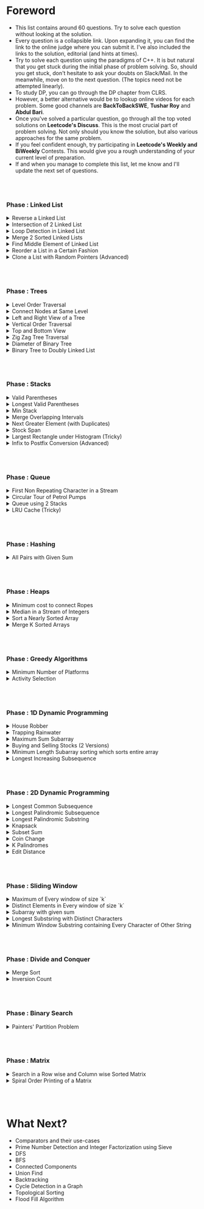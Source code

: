 # Foreword
* This list contains around 60 questions. Try to solve each question without looking at the solution. 
* Every question is a collapsible link. Upon expanding it, you can find the link to the online judge where you can submit it. I've also included the links to the solution, editorial (and hints at times).
* Try to solve each question using the paradigms of C++. It is but natural that you get stuck during the initial phase of problem solving. So, should you get stuck, don't hesitate to ask your doubts on Slack/Mail. In the meanwhile, move on to the next question. (The topics need not be attempted linearly).
* To study DP, you can go through the DP chapter from CLRS.
* However, a better alternative would be to lookup online videos for each problem. Some good channels are **BackToBackSWE**, **Tushar Roy** and **Abdul Bari**. 
* Once you've solved a particular question, go through all the top voted solutions on **Leetcode's Discuss**. This is the most crucial part of problem solving. Not only should you know the solution, but also various approaches for the same problem.
* If you feel confident enough, try participating in **Leetcode's Weekly and BiWeekly** Contests. This would give you a rough understanding of your current level of preparation.
* If and when you manage to complete this list, let me know and I'll update the next set of questions.

<br></br>

### Phase  : Linked List

<details>
	<summary>Reverse a Linked List</summary>

* [Question Link](https://leetcode.com/problems/reverse-linked-list/)   
* First try to solve the recursive version, then attempt the iterative version.   
* Make sure that the time complexity of the recursive version is **O(n)** rather than **O(n^2)**. This is very crucial
* [Analysis](https://leetcode.com/problems/reverse-linked-list/discuss/254618/C%2B%2BJavaScript-Detailed-Explanation-Recursive-and-Iterative)   

</details>


<details>
	<summary>Intersection of 2 Linked List</summary>

* [Question Link](https://leetcode.com/problems/intersection-of-two-linked-lists/)   
* One approach is to calculate the length, and then traverse the bigger list until the lengths becomes equal. Then traverse them parallelly until you find the intersection point.   
* The other solution uses a HashMap. (Should you hash pointers or the data?)   
* [Length Based Solution](https://github.com/Just-A-Visitor/Algorithmic-Pseudocode/blob/master/LeetCode%20Non-Contest%20Solutions/%23160%20Intersection%20of%202%20Linked%20Lists/Difference%20in%20Length%20Approach.cpp) 
* [HashMap Based Solution](
  https://github.com/Just-A-Visitor/Algorithmic-Pseudocode/blob/master/LeetCode%20Non-Contest%20Solutions/%23160%20Intersection%20of%202%20Linked%20Lists/Hashing%20Based%20Approach.cpp)
* [Analysis 1](https://leetcode.com/problems/intersection-of-two-linked-lists/discuss/49785/Java-solution-without-knowing-the-difference-in-len!) (Tricky)   
* [Analysis 2](https://leetcode.com/problems/intersection-of-two-linked-lists/discuss/49800/recommend-for-beginnersclean-C%2B%2B-implementation-with-detailed-explaination) (Detailed)   

</details> 


<details>
    <summary>Loop Detection in Linked List</summary>

* [Question Link](https://leetcode.com/problems/linked-list-cycle/)
* One approach is to use **Slow and Fast Pointers**
* The second approach is to use **Hashing** (Should you Hash Pointers or Data?)
* [Slow and Fast Pointers Solution](https://github.com/Just-A-Visitor/Algorithmic-Pseudocode/blob/master/LeetCode%20Non-Contest%20Solutions/%23141%20Loop%20Detection%20in%20Linked%20List/Walker%20%26%20Runner%20Approach.cpp)
* Try to code the Hashing based approach by yourself. (It's very trivial)
* There's a more elegant approach to this question (which destroys the original list). It uses the concept of iterative reversal of a linked list. Can you come up with that approach.
* [Iterative Reversal Approrach](https://github.com/Just-A-Visitor/Algorithmic-Pseudocode/blob/master/LeetCode%20Non-Contest%20Solutions/%23141%20Loop%20Detection%20in%20Linked%20List/Reversal%20Approach.cpp)

</details>   


<details>
	<summary>Merge 2 Sorted Linked Lists</summary>

* [Question Link](https://practice.geeksforgeeks.org/problems/merge-two-sorted-linked-lists/1)  
* Start out with the recursive approach and build the iterative approach on top of it.
* A great use case of Recursion. The recursive code is very concise.
* Recall that we discussed **Tail Recursion** in one of the lectures. Use the fact that the above recursive code is a Tail Recursion to easily convert it into an iterative procedure.
* [Analysis and Solution](https://www.geeksforgeeks.org/merge-two-sorted-linked-lists/)

</details>


<details>
	<summary>Find Middle Element of Linked List</summary>

* [Question Link](https://practice.geeksforgeeks.org/problems/finding-middle-element-in-a-linked-list/1)
* [Analysis and Solution](https://www.geeksforgeeks.org/write-a-c-function-to-print-the-middle-of-the-linked-list/)

</details>


<details>
	<summary>Reorder a List in a Certain Fashion</summary>

* [Question Link](https://practice.geeksforgeeks.org/problems/reorder-list/1)
* An excellent question to test several concepts of Linked Lists. 
* **Hint** :: Find the middle element, split the list, reverse the second half, and then perform alternate merging,
* [Analysis and Solution](https://www.geeksforgeeks.org/rearrange-a-given-linked-list-in-place/)

</details>

<details>
	<summary>Clone a List with Random Pointers (Advanced)</summary>

* [Question Link](https://practice.geeksforgeeks.org/problems/binary-tree-to-dll/1)
* [Analysis and Solution 1](https://leetcode.com/problems/copy-list-with-random-pointer/discuss/258935/Detailed-Explanation-with-Pictures-C%2B%2BJavaScript)
* [Analysis and Solution 2](https://leetcode.com/problems/copy-list-with-random-pointer/discuss/259563/Detailed-Explanation-Constant-Space-C%2B%2BJavaScript)  

</details>   

<br></br>

### Phase  : Trees

<details>
	<summary>Level Order Traversal</summary>

* Probably the most import concept in Trees. 
* There are a couple of versions : 
  * **Basic Level Order Traversal**
  * **Level Order Traversal in a Line by Line Fashion** (Using 2 Queues)
  * **Level Order Traversal in a Line by Line Fashion** (Using 1 Queue and 1 Marker)
  * **Level Order Traversal in a Line by Line Fashion** (Using 1 Queue and No Marker

* [Pseudocodes for all 4 Cases](https://github.com/Just-A-Visitor/Algorithmic-Pseudocode/tree/master/Pseudocode/Trees/Level%20Order%20Traversal)
* [Question Link 1](https://practice.geeksforgeeks.org/problems/level-order-traversal/1)
* [Analysis 1](https://www.geeksforgeeks.org/level-order-tree-traversal/)
* [Question Link 2](https://practice.geeksforgeeks.org/problems/level-order-traversal-line-by-line/1)
* [Analysis 2](https://www.geeksforgeeks.org/print-level-order-traversal-line-line/)

</details>


<details>
	<summary>Connect Nodes at Same Level</summary>

* This is a classic example of how **Recursion** and **Level Order Traversal** are useful.
* **Code**
  * [Recursive Version for Complete Binary Trees](https://github.com/Just-A-Visitor/Algorithmic-Pseudocode/blob/master/LeetCode%20Non-Contest%20Solutions/%23116%20Populating%20Next%20Pointers/Firsr%20Draft%20(Complete%20Binary%20Trees).cpp)
  * [Recursive Version for All Kinds of Binary Trees](https://github.com/Just-A-Visitor/Algorithmic-Pseudocode/blob/master/LeetCode%20Non-Contest%20Solutions/%23116%20Populating%20Next%20Pointers/First%20Draft%20(All%20Trees).cpp)
  * [Level Order Traversal with Marker for all Binary Trees](https://github.com/Just-A-Visitor/Algorithmic-Pseudocode/blob/master/LeetCode%20Non-Contest%20Solutions/%23116%20Populating%20Next%20Pointers/Level%20Order%20Traversal%20(With%20Markers).cpp)
  * [A Bit of Recursion +  A Bit of Iteration - All Trees](https://github.com/Just-A-Visitor/Algorithmic-Pseudocode/blob/master/LeetCode%20Non-Contest%20Solutions/%23116%20Populating%20Next%20Pointers/Second%20Draft%20(All%20Trees)%20(Less%20Recursion).cpp)
  * [Iterative O(1) space for all Binary Trees](https://github.com/Just-A-Visitor/Algorithmic-Pseudocode/blob/master/LeetCode%20Non-Contest%20Solutions/%23116%20Populating%20Next%20Pointers/O(1)%20Space%20Complexity%20(All%20Trees).cpp)

* [Analysis](https://www.geeksforgeeks.org/connect-nodes-at-same-level/)

</details>


<details>
	<summary>Left and Right View of a Tree</summary>

* [Question Link for Left View](https://practice.geeksforgeeks.org/problems/left-view-of-binary-tree/1)   
* [Question Link for Right View](https://practice.geeksforgeeks.org/problems/right-view-of-binary-tree/1)
* [Analysis for Left View](https://www.geeksforgeeks.org/print-left-view-binary-tree/)
* [Analysis for Right View](https://www.geeksforgeeks.org/print-right-view-binary-tree-2/)

</details>


<details>
	<summary>Vertical Order Traversal</summary>

* [Question Link](https://practice.geeksforgeeks.org/problems/print-a-binary-tree-in-vertical-order/1)   
* [Pseudocode](https://github.com/Just-A-Visitor/Algorithmic-Pseudocode/blob/master/Pseudocode/Trees/Vertical%20Order%20Traversal/Vertical%20Order%20Traversal.pdf)
* [Analysis and Solution](https://www.geeksforgeeks.org/print-a-binary-tree-in-vertical-order-set-3-using-level-order-traversal/)

</details>


<details>
	<summary>Top and Bottom View</summary>

* [Question Link for Top View](https://practice.geeksforgeeks.org/problems/top-view-of-binary-tree/1)
* [Question Link for Bottom View](https://practice.geeksforgeeks.org/problems/bottom-view-of-binary-tree/1)
* It's trivial if you've already solved **Vertical Order Traversal**. 
* **Hint** : During Vertical Order Traversal, the first element of each level would be visible in the Top View. (Similarly, the last element of each element would be visible in the bottom view).
* [Analysis for Top View](https://www.geeksforgeeks.org/print-nodes-top-view-binary-tree/)
* [Analysis for Bottom View](https://www.geeksforgeeks.org/bottom-view-binary-tree/)

</details>


<details>
	<summary>Zig Zag Tree Traversal</summary>

* [Question Link](https://practice.geeksforgeeks.org/problems/zigzag-tree-traversal/1)   
* A perfect application of Data Structures.
* [Pseudocode](https://github.com/Just-A-Visitor/Algorithmic-Pseudocode/blob/master/Pseudocode/Trees/Zig%20Zag%20Tree%20Traversal/Zig%20Zag%20Traversal.pdf)
* [Analysis](https://www.geeksforgeeks.org/zigzag-tree-traversal/)

</details>


<details>
	<summary>Diameter of Binary Tree</summary>

* [Question Link](https://leetcode.com/problems/diameter-of-binary-tree/)
* A different dimension of Recursion. Ensure that the time complexity is **O(n)**
* [Analysis and Solution]

</details>


<details>
	<summary>Binary Tree to Doubly Linked List</summary>

* [Question Link](https://practice.geeksforgeeks.org/problems/binary-tree-to-dll/1)
* A great use case of Recursion
* [Solution](https://github.com/Just-A-Visitor/Algorithmic-Pseudocode/blob/master/GeekForGeeks/Binary%20Tree%20to%20DLL/Modified%20InOrder.cpp)
* [Analysis](https://www.geeksforgeeks.org/convert-given-binary-tree-doubly-linked-list-set-3/)

</details>   

<br></br>

### Phase  : Stacks

<details>
	<summary>Valid Parentheses</summary>

* [Question Link](https://leetcode.com/problems/valid-parentheses/) 
* A classical question which involves the use of stack. Just follow the steps that we discussed. It's simple to code
* [Analysis and Solution](https://leetcode.com/problems/valid-parentheses/discuss/9222/My-0ms-c%2B%2B-solution-using-stack)

</details>


<details>
    	<summary>Longest Valid Parentheses</summary>
*  [Question Link](https://leetcode.com/problems/longest-valid-parentheses/)
* The core concept is the same as **Valid Parentheses**
* [DP Solution](https://github.com/Just-A-Visitor/Algorithmic-Pseudocode/blob/master/LeetCode%20Non-Contest%20Solutions/%2332%20Longest%20Valid%20Parentheses/DP%20Approach.cpp) (Messy)
* [Stack Solution](https://github.com/Just-A-Visitor/Algorithmic-Pseudocode/blob/master/LeetCode%20Non-Contest%20Solutions/%2332%20Longest%20Valid%20Parentheses/Stack%20Based%20Approach.cpp) (Clever but prone to mistakes)
* [Stack Solution and Analysis](https://www.geeksforgeeks.org/length-of-the-longest-valid-substring/) (Concise and Clear)

</details>

<details>
	<summary>Min Stack</summary>
* [Question Link](https://leetcode.com/problems/min-stack/)
* [Solution](https://github.com/Just-A-Visitor/Algorithmic-Pseudocode/blob/master/LeetCode%20Non-Contest%20Solutions/%23155%20Stack%20to%20Implement%20getMin/Auxillary%20Stack.cpp)

</details>


<details>
	<summary>Merge Overlapping Intervals</summary>

* [Question Link](https://leetcode.com/problems/merge-intervals/)
* [Solution](https://leetcode.com/problems/merge-intervals/discuss/21242/C%2B%2B-10-line-solution.-easing-understanding)
* This question has a couple of different approaches, including **stacks**, **vectors**, etc. Make sure to go through the top voted solutions on **Discuss** for understanding the various approaches.

</details>


<details>
	<summary>Next Greater Element (with Duplicates)</summary>

* [Question Link](https://leetcode.com/problems/next-greater-element-i/)
* [Solution](https://leetcode.com/problems/next-greater-element-i/discuss/97613/C%2B%2B-stack-%2B-unordered_map)
* **Analysis** --- Go through Top Voted Solutions on Discuss.

</details>


<details>
	<summary>Stock Span</summary>

* [Question Link](https://leetcode.com/problems/online-stock-span/)
* [Analysis and Solution]()https://leetcode.com/problems/online-stock-span/discuss/168366/Simple-C%2B%2B-solution-with-stack-O(n)-with-explanation

</details>


<details>
	<summary>Largest Rectangle under Histogram (Tricky)</summary>

* [Question Link]()
* [Analysis](https://github.com/Just-A-Visitor/Algorithmic-Pseudocode/tree/master/LeetCode%20Non-Contest%20Solutions/%2384%20Largest%20Rectangle%20Under%20the%20Skyline)
* [Modified Stock Span Solution](https://github.com/Just-A-Visitor/Algorithmic-Pseudocode/blob/master/LeetCode%20Non-Contest%20Solutions/%2384%20Largest%20Rectangle%20Under%20the%20Skyline/Modified%20Stock%20Span.cpp)
* [Naive DP Solution](https://github.com/Just-A-Visitor/Algorithmic-Pseudocode/blob/master/LeetCode%20Non-Contest%20Solutions/%2384%20Largest%20Rectangle%20Under%20the%20Skyline/Naive_dp.cpp)
* [The Optimal and Clean Solution](https://github.com/Just-A-Visitor/Algorithmic-Pseudocode/blob/master/LeetCode%20Non-Contest%20Solutions/%2384%20Largest%20Rectangle%20Under%20the%20Skyline/Single%20Traversal%20and%201%20Stack.cpp)

</details>


<details>
	<summary>Infix to Postfix Conversion (Advanced)</summary>

* [Question Link](https://practice.geeksforgeeks.org/problems/infix-to-postfix/0)
* [Analysis and Solution](https://www.geeksforgeeks.org/stack-set-2-infix-to-postfix/)

</details>

<br></br>

### Phase  : Queue

<details>
	<summary>First Non Repeating Character in a Stream</summary>

* [Question Link](https://practice.geeksforgeeks.org/problems/first-non-repeating-character-in-a-stream/0)   
* [Analysis and Solution](https://practice.geeksforgeeks.org/problems/first-non-repeating-character-in-a-stream/0)

</details>


<details>
	<summary>Circular Tour of Petrol Pumps</summary>

* [Question Link](https://leetcode.com/problems/gas-station/)
* [Analysis](https://github.com/Just-A-Visitor/Algorithmic-Pseudocode/tree/master/LeetCode%20Non-Contest%20Solutions/%23134%20Circular%20Tour%20of%20Petrol%20Pumps)
* [Queue Based Solution with Extra Space](https://github.com/Just-A-Visitor/Algorithmic-Pseudocode/blob/master/LeetCode%20Non-Contest%20Solutions/%23134%20Circular%20Tour%20of%20Petrol%20Pumps/Queue%20%5BO(n)%20Space%5D.cpp)
* [Queue Based Solution with Constant Space](https://github.com/Just-A-Visitor/Algorithmic-Pseudocode/blob/master/LeetCode%20Non-Contest%20Solutions/%23134%20Circular%20Tour%20of%20Petrol%20Pumps/Queue%20%5BO(1)%20Space%5D.cpp)
* [A Clever Approach using Queues](https://github.com/Just-A-Visitor/Algorithmic-Pseudocode/blob/master/LeetCode%20Non-Contest%20Solutions/%23134%20Circular%20Tour%20of%20Petrol%20Pumps/Concatenation%20Approach%20%5BClean%5D.cpp)
* The Discuss Section has pretty good alternatives. Please go through them once.

</details>


<details>
	<summary>Queue using 2 Stacks</summary>

* [Question Link](https://leetcode.com/problems/implement-queue-using-stacks/)
* [Solution](https://github.com/Just-A-Visitor/Algorithmic-Pseudocode/blob/master/LeetCode%20Non-Contest%20Solutions/%23232%20Queue%20using%202%20stacks/Amortized%20O(1).cpp)
* [Analysis](https://leetcode.com/problems/implement-queue-using-stacks/discuss/?currentPage=1&orderBy=most_votes&query=)

</details>


<details>
	<summary>LRU Cache (Tricky)</summary>

* [Question Link]()(https://leetcode.com/problems/lru-cache/)
* [List and Map Based Solution](https://github.com/Just-A-Visitor/Algorithmic-Pseudocode/blob/master/LeetCode%20Non-Contest%20Solutions/%23146%20LRU%20Cache/List%20and%20Map.cpp)
* [Analysis](https://github.com/Just-A-Visitor/Algorithmic-Pseudocode/tree/master/LeetCode%20Non-Contest%20Solutions/%23146%20LRU%20Cache)

</details>

<br></br>

### Phase  : Hashing

<details>
	<summary>All Pairs with Given Sum</summary>

* [Question Link](https://practice.geeksforgeeks.org/problems/count-pairs-with-given-sum/0)
* [Analysis and Solution](https://www.geeksforgeeks.org/print-all-pairs-with-given-sum/)

</details>

<br></br>


### Phase  : Heaps

<details>
	<summary>Minimum cost to connect Ropes</summary>

* [Question Link](https://practice.geeksforgeeks.org/problems/minimum-cost-of-ropes/0)   
* [Min Heap Solution](https://ide.geeksforgeeks.org/i0gzdVnMIW)

</details>


<details>
	<summary>Median in a Stream of Integers</summary>

* [Question Link](https://leetcode.com/problems/find-median-from-data-stream/)   
* [Analysis and Pseudocode](https://github.com/Just-A-Visitor/Algorithmic-Pseudocode/blob/master/Pseudocode/Heaps/Median%20in%20a%20Stream%20of%20Integers/Median%20in%20Stream.pdf)
* [Solution](https://leetcode.com/problems/find-median-from-data-stream/discuss/74049/Share-my-java-solution-logn-to-insert-O(1)-to-query)

</details>


<details>
	<summary>Sort a Nearly Sorted Array</summary>

* [Question Link](https://practice.geeksforgeeks.org/problems/nearly-sorted-algorithm/0)   
* [Analysis](https://github.com/Just-A-Visitor/Algorithmic-Pseudocode/tree/master/GeekForGeeks/Sort%20A%20Nearly%20Sorted%20Array)
* [Solution](https://github.com/Just-A-Visitor/Algorithmic-Pseudocode/blob/master/GeekForGeeks/Sort%20A%20Nearly%20Sorted%20Array/Heap%20Based%20Approach.cpp)

</details>

<details>
	<summary>Merge K Sorted Arrays</summary>

* [Question Link](https://practice.geeksforgeeks.org/problems/merge-k-sorted-arrays/1)   
* [Pseudocode](https://github.com/Just-A-Visitor/Algorithmic-Pseudocode/blob/master/Pseudocode/Heaps/Merge%20K%20Sorted%20Vectors/Merge_K_Sorted.pdf)
* The editorial on GFG implements *MinHeap* from scratch. Don't go that route. Use STL's implementation to solve the question.

</details>

<br></br>


### Phase  : Greedy Algorithms

<details>
	<summary>Minimum Number of Platforms</summary>

* [Question Link](https://practice.geeksforgeeks.org/problems/minimum-platforms/0)
* [Solution and Editorial](https://www.geeksforgeeks.org/minimum-number-platforms-required-railwaybus-station/)

</details>


<details>
	<summary>Activity Selection</summary>

* [Question Link](https://practice.geeksforgeeks.org/problems/n-meetings-in-one-room/0)
* [Analysis and Solution](https://www.geeksforgeeks.org/activity-selection-problem-greedy-algo-1/)

</details>

<br></br>

### Phase  : 1D Dynamic Programming

<details>
	<summary>House Robber</summary>

* [Question Link](https://leetcode.com/problems/house-robber/)   
* [Solution](https://github.com/Just-A-Visitor/Algorithmic-Pseudocode/blob/master/LeetCode%20Non-Contest%20Solutions/%23198%20House%20Robber/DP%20Approach.cpp)
* **Analysis** ::: Top Voted Solutions on Discuss

</details>


<details>
	<summary>Trapping Rainwater</summary>

* [Question Link](https://practice.geeksforgeeks.org/problem-page.php?pid=281)   
* [Analysis](https://www.geeksforgeeks.org/trapping-rain-water/) (The 2nd solution in the above link is well written)
* [Solution](https://ide.geeksforgeeks.org/ep4EIvmjVO)

</details>


<details>
	<summary>Maximum Sum Subarray</summary>

* [Question Link](https://leetcode.com/problems/maximum-subarray/)
* [Solution and Analysis](https://leetcode.com/problems/maximum-subarray/discuss/20193/DP-solution-and-some-thoughts) (Extremely Well-written)

</details>


<details>
	<summary>Buying and Selling Stocks (2 Versions)</summary>

* [Version 1](https://leetcode.com/problems/best-time-to-buy-and-sell-stock/)
* [Solution](https://ide.geeksforgeeks.org/HQHWbSFpoE)
* **Analysis** ::: The Top Voted Solution with the heading **Kadane's Algorithm**. (Due to markdown issues, I'm unable to link it).

</details>


<details>
	<summary>Minimum Length Subarray sorting which sorts entire array</summary>

* [Question Link](https://leetcode.com/problems/shortest-unsorted-continuous-subarray/)
* [Solution](https://leetcode.com/problems/shortest-unsorted-continuous-subarray/discuss/231437/C%2B%2B-Well-Commented-Solution-(Using-DP)-100)

</details>


<details>
	<summary>Longest Increasing Subsequence</summary>

* [Question Link](https://leetcode.com/problems/longest-increasing-subsequence/)  
* [Solution and Analysis](https://leetcode.com/problems/longest-increasing-subsequence/discuss/74836/My-easy-to-understand-O(n2)-solution-using-DP-with-video-explanation)
* There's also an **O( n log(n))** solution, but don't worry about it for the time being.

</details>

<br></br>

### Phase  : 2D Dynamic Programming

<details>
	<summary>Longest Common Subsequence</summary>

* [Question Link](https://leetcode.com/problems/longest-common-subsequence/)  
* [Solution](https://ide.geeksforgeeks.org/ff02b5aH5V) (Probably Outdated)
* [Analysis](https://leetcode.com/problems/longest-common-subsequence/discuss/348884/C%2B%2B-with-picture-O(nm)) (The guy's a genius)
* You can go through some Youtube videos for each question on 2D DP. The famous ones are **Tushar Roy** and **BackToBackSWE**

</details>


<details>
	<summary>Longest Palindromic Subsequence</summary>

* [Question Link](https://leetcode.com/problems/longest-palindromic-subsequence/)  
* [Solution](https://ide.geeksforgeeks.org/wLTGB8APLn)
* [Analysis](https://leetcode.com/problems/longest-palindromic-subsequence/discuss/222605/DP-Problem-Classifications-Helpful-Notes) (Good Writeup and Pattern Detection)

</details>


<details>
	<summary>Longest Palindromic Substring</summary>

* [Question Link](https://leetcode.com/problems/longest-palindromic-substring/)  
* [Solution](https://ide.geeksforgeeks.org/yKCMbixsGV)
* **Analysis** ::: Youtube

</details>


<details>
	<summary>Knapsack</summary>

* [Question Link](https://practice.geeksforgeeks.org/problems/0-1-knapsack-problem/0)  
* [Analysis and Solution](https://www.geeksforgeeks.org/0-1-knapsack-problem-dp-10/)

</details>


<details>
	<summary>Subset Sum</summary>

* [Question Link](https://leetcode.com/problems/partition-equal-subset-sum/)  
* The above link isn't exactly subset sum, but the 2nd variation that we discussed, namely **Equal Partition**
* [The original Subset Sum](https://www.geeksforgeeks.org/subset-sum-problem-dp-25/)
* [Analysis and Solution](https://leetcode.com/problems/partition-equal-subset-sum/discuss/90592/01-knapsack-detailed-explanation)

</details>


<details>
	<summary>Coin Change</summary>

* [Question Link](https://leetcode.com/problems/coin-change/)  
* Realize how and why **Greedy** doesn't work for this question. Come up with counter examples for the same.
* [Solution](https://leetcode.com/problems/coin-change/discuss/77360/C%2B%2B-O(n*amount)-time-O(amount)-space-DP-solution)
* [Analysis](https://leetcode.com/problems/coin-change/discuss/77378/Easy-To-Understand-Recursive-DP-solution-using-Java-(with-explanations))

</details>


<details>
	<summary>K Palindromes</summary>

* [Question Link](https://practice.geeksforgeeks.org/problems/find-if-string-is-k-palindrome-or-not/0)  
* [Solution and Analysis](https://www.geeksforgeeks.org/find-if-string-is-k-palindrome-or-not/)

</details>


<details>
	<summary>Edit Distance</summary>

* [Question Link](https://leetcode.com/problems/edit-distance/)  
* [Solution](https://github.com/Just-A-Visitor/Algorithmic-Pseudocode/blob/master/LeetCode%20Non-Contest%20Solutions/%2372%20Edit%20Distance/DP%20Approach.cpp)
* [Analysis](https://leetcode.com/problems/edit-distance/discuss/25846/C%2B%2B-O(n)-space-DP) (Also - Youtube)

</details>

<br></br>

### Phase  : Sliding Window

<details>
	<summary>Maximum of Every window of size `k`</summary>

* [Question Link](https://practice.geeksforgeeks.org/problems/maximum-of-all-subarrays-of-size-k/0)  
* In class, we discussed the solution with **multisets**. There also exists a solution with **Deque** container in **STL**.
* [Solution with Deque](https://ide.geeksforgeeks.org/D1Eeq2OuEE)
* [Analysis with Deque](https://www.geeksforgeeks.org/sliding-window-maximum-maximum-of-all-subarrays-of-size-k/)

</details>

<details>
	<summary>Distinct Elements in Every window of size `k`</summary>

* [Question Link](https://practice.geeksforgeeks.org/problems/count-distinct-elements-in-every-window/1)  
* [Solution and Analysis](https://www.geeksforgeeks.org/count-distinct-elements-in-every-window-of-size-k/)

</details>


<details>
	<summary>Subarray with given sum</summary>

* [Question Link](https://practice.geeksforgeeks.org/problems/subarray-with-given-sum/0)   
* [Analysis and Solution](https://www.geeksforgeeks.org/find-subarray-with-given-sum/)
* Read carefully into the **Time Complexity Analysis**a

</details>


<details>
	<summary>Longest Substsring with Distinct Characters</summary>

* [Question Link](https://practice.geeksforgeeks.org/problems/length-of-the-longest-substring/0)  
* [Solution and Analysis](https://www.geeksforgeeks.org/length-of-the-longest-substring-without-repeating-characters/)

</details>


<details>
	<summary>Minimum Window Substring containing Every Character of Other String</summary>

* [Question Link 1](https://leetcode.com/problems/minimum-window-substring/)
* [Question Link 2](https://practice.geeksforgeeks.org/problems/smallest-window-in-a-string-containing-all-the-characters-of-another-string/0)   
* [Solution](https://github.com/Just-A-Visitor/Algorithmic-Pseudocode/blob/master/GeekForGeeks/Smallest%20Window%20with%20all%20characters%20of%20other%20string/First%20Submission%20(Correct).cpp)
* [Analysis 1](https://leetcode.com/problems/minimum-window-substring/discuss/26840/Sharing-my-straightforward-O(n)-solution-with-explanation)
* [Analysis 2](https://www.geeksforgeeks.org/find-the-smallest-window-in-a-string-containing-all-characters-of-another-string/)

</details>

<br></br>


### Phase  : Divide and Conquer

<details>
	<summary>Merge Sort</summary>

* [Question Link](https://practice.geeksforgeeks.org/problems/merge-sort/1)   
* [Analysis and Solution](https://www.geeksforgeeks.org/merge-sort/)

</details>


<details>
	<summary>Inversion Count</summary>

* [Question Link](https://practice.geeksforgeeks.org/problems/inversion-of-array/0)
* [Analysis and Solution](https://www.geeksforgeeks.org/counting-inversions/)

</details>

<br></br>

### Phase : Binary Search

<details>
	<summary>Painters' Partition Problem</summary>

* [Question Link](https://www.interviewbit.com/problems/allocate-books/)   
* The alternate name of this question is **Allocate Books**.
* [Solution](https://ide.geeksforgeeks.org/1S7sZlWUPp)
* [Analysis] --- **Interviewbit Solution**

</details>


<br></br>


### Phase : Matrix

<details>
	<summary>Search in a Row wise and Column wise Sorted Matrix</summary>

* [Question Link](https://practice.geeksforgeeks.org/problems/search-in-a-matrix/0)   
* [Analysis and Solution](https://www.geeksforgeeks.org/search-in-row-wise-and-column-wise-sorted-matrix/)

</details>

<details>
	<summary>Spiral Order Printing of a Matrix</summary>

* [Question Link](https://practice.geeksforgeeks.org/problems/spirally-traversing-a-matrix/0)   
* [Analysis and Solution](https://www.geeksforgeeks.org/print-a-given-matrix-in-spiral-form/)

</details>

<br></br>

# What Next?

* Comparators and their use-cases
* Prime Number Detection and Integer Factorization using Sieve
* DFS
* BFS
* Connected Components
* Union Find
* Backtracking
* Cycle Detection in a Graph
* Topological Sorting
* Flood Fill Algorithm

